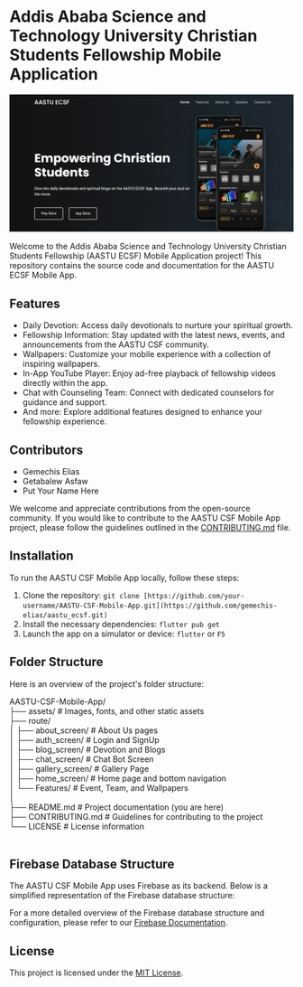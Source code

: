 # Addis Ababa Science and Technology University Christian Students Fellowship Mobile Application
![Screenshot](https://github.com/gemechis-elias/my_assets/blob/main/images/Screenshot%202023-07-06%20132210.png)

Welcome to the Addis Ababa Science and Technology University Christian Students Fellowship (AASTU ECSF) Mobile Application project! This repository contains the source code and documentation for the AASTU ECSF Mobile App.

## Features

- Daily Devotion: Access daily devotionals to nurture your spiritual growth.
- Fellowship Information: Stay updated with the latest news, events, and announcements from the AASTU CSF community.
- Wallpapers: Customize your mobile experience with a collection of inspiring wallpapers.
- In-App YouTube Player: Enjoy ad-free playback of fellowship videos directly within the app.
- Chat with Counseling Team: Connect with dedicated counselors for guidance and support.
- And more: Explore additional features designed to enhance your fellowship experience.

## Contributors
- Gemechis Elias
- Getabalew Asfaw
- Put Your Name Here

We welcome and appreciate contributions from the open-source community. If you would like to contribute to the AASTU CSF Mobile App project, please follow the guidelines outlined in the [CONTRIBUTING.md](./CONTRIBUTING.md) file.

## Installation

To run the AASTU CSF Mobile App locally, follow these steps:

1. Clone the repository: `git clone [https://github.com/your-username/AASTU-CSF-Mobile-App.git](https://github.com/gemechis-elias/aastu_ecsf.git)`
2. Install the necessary dependencies: `flutter pub get`
3. Launch the app on a simulator or device: `flutter` or `F5`

## Folder Structure

Here is an overview of the project's folder structure:

AASTU-CSF-Mobile-App/ <br>
├── assets/ # Images, fonts, and other static assets <br>
├── route/ <br>
│ ├── about_screen/ # About Us pages <br>
│ ├── auth_screen/ # Login and SignUp <br>
│ ├── blog_screen/ # Devotion and Blogs <br>
│ ├── chat_screen/ # Chat Bot Screen <br>
│ ├── gallery_screen/ # Gallery Page <br>
│ ├── home_screen/ # Home page and bottom navigation <br>
│ └── Features/ # Event, Team, and Wallpapers <br>
│ <br>
├── README.md # Project documentation (you are here) <br>
├── CONTRIBUTING.md # Guidelines for contributing to the project <br>
└── LICENSE # License information <br>
 <br>
## Firebase Database Structure
The AASTU CSF Mobile App uses Firebase as its backend. Below is a simplified representation of the Firebase database structure:

For a more detailed overview of the Firebase database structure and configuration, please refer to our [Firebase Documentation](./docs/firebase.md).

## License
This project is licensed under the [MIT License](./LICENSE).
